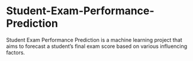 # Student-Exam-Performance-Prediction
Student Exam Performance Prediction is a machine learning project that aims to forecast a student’s final exam score based on various influencing factors.
